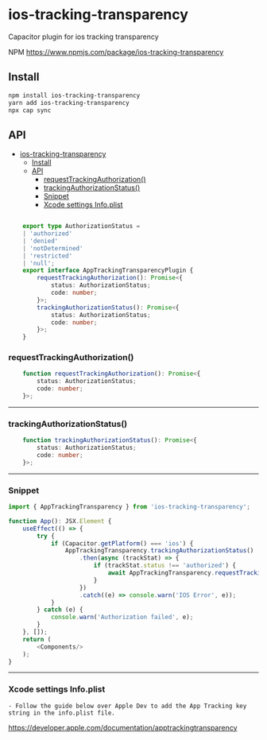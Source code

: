 # ios-tracking-transparency

Capacitor plugin for ios tracking transparency <p>
NPM
https://www.npmjs.com/package/ios-tracking-transparency

## Install

```bash
npm install ios-tracking-transparency
yarn add ios-tracking-transparency
npx cap sync
```

## API

<docgen-index>

- [ios-tracking-transparency](#ios-tracking-transparency)
	- [Install](#install)
	- [API](#api)
		- [requestTrackingAuthorization()](#requesttrackingauthorization)
		- [trackingAuthorizationStatus()](#trackingauthorizationstatus)
		- [Snippet](#snippet)
		- [Xcode settings Info.plist](#xcode-settings-infoplist)

</docgen-index>

```typescript

	export type AuthorizationStatus =
	| 'authorized'
	| 'denied'
	| 'notDetermined'
	| 'restricted'
	| 'null';
	export interface AppTrackingTransparencyPlugin {
		requestTrackingAuthorization(): Promise<{
			status: AuthorizationStatus;
			code: number;
		}>;
		trackingAuthorizationStatus(): Promise<{
			status: AuthorizationStatus;
			code: number;
		}>;
	}
```
<docgen-api>
<!--Update the source file JSDoc comments and rerun docgen to update the docs below-->

### requestTrackingAuthorization()

```typescript
	function requestTrackingAuthorization(): Promise<{
		status: AuthorizationStatus;
		code: number;
	}>;
```

--------------------


### trackingAuthorizationStatus()

```typescript
	function trackingAuthorizationStatus(): Promise<{
		status: AuthorizationStatus;
		code: number;
	}>;
```

--------------------

### Snippet

```ts
import { AppTrackingTransparency } from 'ios-tracking-transparency';

function App(): JSX.Element {
    useEffect(() => {
        try {
            if (Capacitor.getPlatform() === 'ios') {
                AppTrackingTransparency.trackingAuthorizationStatus()
                    .then(async (trackStat) => {
                        if (trackStat.status !== 'authorized') {
                            await AppTrackingTransparency.requestTrackingAuthorization();
                        }
                    })
                    .catch((e) => console.warn('IOS Error', e));
            }
        } catch (e) {
            console.warn('Authorization failed', e);
        }
    }, []);
    return (
        <Components/>
    );
}

```

--------------------

### Xcode settings Info.plist
	- Follow the guide below over Apple Dev to add the App Tracking key string in the info.plist file.
https://developer.apple.com/documentation/apptrackingtransparency

</docgen-api>
